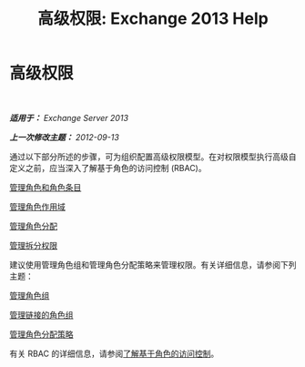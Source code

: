 ﻿---
title: '高级权限: Exchange 2013 Help'
TOCTitle: 高级权限
ms:assetid: 9e2d17be-5444-4323-ac9a-99eec479f4bc
ms:mtpsurl: https://technet.microsoft.com/zh-cn/library/Dd638160(v=EXCHG.150)
ms:contentKeyID: 50491228
ms.date: 01/11/2018
mtps_version: v=EXCHG.150
ms.translationtype: HT
---

# 高级权限

 

_**适用于：** Exchange Server 2013_

_**上一次修改主题：** 2012-09-13_

通过以下部分所述的步骤，可为组织配置高级权限模型。在对权限模型执行高级自定义之前，应当深入了解基于角色的访问控制 (RBAC)。

[管理角色和角色条目](management-roles-and-role-entries-exchange-2013-help.md)

[管理角色作用域](management-role-scopes-exchange-2013-help.md)

[管理角色分配](management-role-assignments-exchange-2013-help.md)

[管理拆分权限](managing-split-permissions-exchange-2013-help.md)

建议使用管理角色组和管理角色分配策略来管理权限。有关详细信息，请参阅下列主题：

[管理角色组](manage-role-groups-exchange-2013-help.md)

[管理链接的角色组](manage-linked-role-groups-exchange-2013-help.md)

[管理角色分配策略](manage-role-assignment-policies-exchange-2013-help.md)

有关 RBAC 的详细信息，请参阅[了解基于角色的访问控制](understanding-role-based-access-control-exchange-2013-help.md)。

